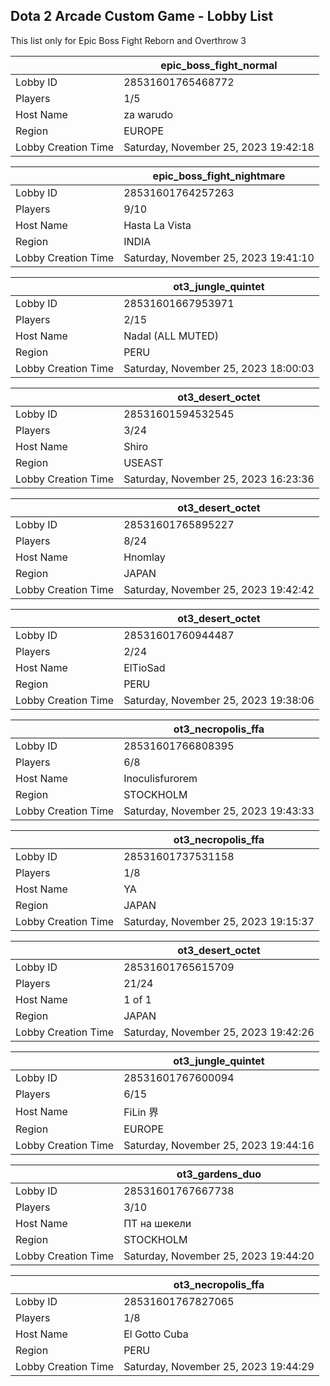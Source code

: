 ## Dota 2 Arcade Custom Game - Lobby List

This list only for Epic Boss Fight Reborn and Overthrow 3

|  | epic_boss_fight_normal |
| ------ | ------ |
| Lobby ID | 28531601765468772 |
| Players | 1/5 |
| Host Name | za warudo |
| Region | EUROPE |
| Lobby Creation Time | Saturday, November 25, 2023 19:42:18 |


|  | epic_boss_fight_nightmare |
| ------ | ------ |
| Lobby ID | 28531601764257263 |
| Players | 9/10 |
| Host Name | Hasta La Vista |
| Region | INDIA |
| Lobby Creation Time | Saturday, November 25, 2023 19:41:10 |


|  | ot3_jungle_quintet |
| ------ | ------ |
| Lobby ID | 28531601667953971 |
| Players | 2/15 |
| Host Name | Nadal (ALL MUTED) |
| Region | PERU |
| Lobby Creation Time | Saturday, November 25, 2023 18:00:03 |


|  | ot3_desert_octet |
| ------ | ------ |
| Lobby ID | 28531601594532545 |
| Players | 3/24 |
| Host Name | Shiro |
| Region | USEAST |
| Lobby Creation Time | Saturday, November 25, 2023 16:23:36 |


|  | ot3_desert_octet |
| ------ | ------ |
| Lobby ID | 28531601765895227 |
| Players | 8/24 |
| Host Name | Hnomlay |
| Region | JAPAN |
| Lobby Creation Time | Saturday, November 25, 2023 19:42:42 |


|  | ot3_desert_octet |
| ------ | ------ |
| Lobby ID | 28531601760944487 |
| Players | 2/24 |
| Host Name | ElTioSad |
| Region | PERU |
| Lobby Creation Time | Saturday, November 25, 2023 19:38:06 |


|  | ot3_necropolis_ffa |
| ------ | ------ |
| Lobby ID | 28531601766808395 |
| Players | 6/8 |
| Host Name | Inoculisfurorem |
| Region | STOCKHOLM |
| Lobby Creation Time | Saturday, November 25, 2023 19:43:33 |


|  | ot3_necropolis_ffa |
| ------ | ------ |
| Lobby ID | 28531601737531158 |
| Players | 1/8 |
| Host Name | YA |
| Region | JAPAN |
| Lobby Creation Time | Saturday, November 25, 2023 19:15:37 |


|  | ot3_desert_octet |
| ------ | ------ |
| Lobby ID | 28531601765615709 |
| Players | 21/24 |
| Host Name | 1 of 1 |
| Region | JAPAN |
| Lobby Creation Time | Saturday, November 25, 2023 19:42:26 |


|  | ot3_jungle_quintet |
| ------ | ------ |
| Lobby ID | 28531601767600094 |
| Players | 6/15 |
| Host Name | FiLin 界 |
| Region | EUROPE |
| Lobby Creation Time | Saturday, November 25, 2023 19:44:16 |


|  | ot3_gardens_duo |
| ------ | ------ |
| Lobby ID | 28531601767667738 |
| Players | 3/10 |
| Host Name | ПТ на шекели |
| Region | STOCKHOLM |
| Lobby Creation Time | Saturday, November 25, 2023 19:44:20 |


|  | ot3_necropolis_ffa |
| ------ | ------ |
| Lobby ID | 28531601767827065 |
| Players | 1/8 |
| Host Name | El Gotto Cuba |
| Region | PERU |
| Lobby Creation Time | Saturday, November 25, 2023 19:44:29 |


